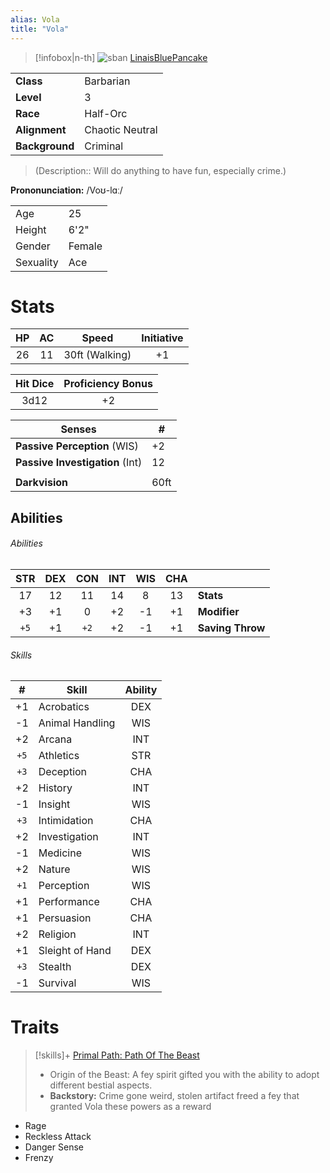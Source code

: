 ```yaml
---
alias: Vola
title: "Vola"
---
```


> [!infobox|n-th]
> ![sban](https://64.media.tumblr.com/4a4e3ceaea086a158d03116cb312870d/tumblr_pyiyz9EXUr1u8bv9eo1_1280.jpg)
> [LinaisBluePancake](https://linaisbluepancake.tumblr.com/post/187995374842/dnd-characters-bust-commissions-i-never-posted-but/amp)
>
|  |  |
| --- | --- |
| **Class** | Barbarian |
| **Level** | 3 |
| **Race** | Half-Orc |
| **Alignment** | Chaotic Neutral |
| **Background** | Criminal |

> (Description:: Will do anything to have fun, especially crime.)

**Prononunciation:** /Voʊ-lɑː/

|  |  |
| --- | --- |
| Age | 25 |
| Height | 6'2" |
| Gender | Female |
| Sexuality | Ace |

# Stats

| HP | AC | Speed | Initiative |
|:---:|:---:|:---:|:---:|
| 26 | 11 | 30ft (Walking) | +1 |

| Hit Dice | Proficiency Bonus |
|:---:|:---:|
| 3d12 | +2 |

| Senses | \# |
| --- | --- |
| **Passive Perception** (WIS) | +2 |
| **Passive Investigation** (Int) | 12 |
|  |  |
| **Darkvision** | 60ft |

## Abilities

###### Abilities
| STR | DEX | CON | INT | WIS | CHA |  |
|:---:|:---:|:---:|:---:|:---:|:---:| --- |
| 17 | 12 | 11 | 14 | 8 | 13 | **Stats** |
| +3 | +1 | 0 | +2 | -1 | +1 | **Modifier** |
| `+5` | +1 | `+2` | +2 | -1 | +1 | **Saving Throw** |

###### Skills
| \# | Skill | Ability |
|:---:| --- |:---:|
| +1 | Acrobatics | DEX |
| -1 | Animal Handling | WIS |
| +2 | Arcana | INT |
| `+5` | Athletics | STR |
| `+3` | Deception | CHA |
| +2 | History | INT |
| -1 | Insight | WIS |
| `+3` | Intimidation | CHA |
| +2 | Investigation | INT |
| -1 | Medicine | WIS |
| +2 | Nature | WIS |
| `+1` | Perception | WIS |
| +1 | Performance | CHA |
| +1 | Persuasion | CHA |
| +2 | Religion | INT |
| +1 | Sleight of Hand | DEX |
| `+3` | Stealth | DEX |
| -1 | Survival | WIS |

# Traits

> [!skills]+ [Primal Path: Path Of The Beast](http://dnd5e.wikidot.com/barbarian:beast)
> - Origin of the Beast: A fey spirit gifted you with the ability to adopt different bestial aspects.
> - **Backstory:** Crime gone weird, stolen artifact freed a fey that granted Vola these powers as a reward

- Rage
- Reckless Attack
- Danger Sense
- Frenzy